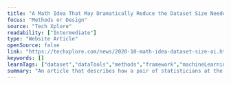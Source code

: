 ```yaml
---
title: "A Math Idea That May Dramatically Reduce the Dataset Size Needed to Train AI Systems"
focus: "Methods or Design"
source: "Tech Xplore"
readability: ["Intermediate"]
type: "Website Article"
openSource: false
link: "https://techxplore.com/news/2020-10-math-idea-dataset-size-ai.html"
keywords: []
learnTags: ["dataset","dataTools","methods","framework","machineLearning","smallData"]
summary: "An article that describes how a pair of statisticians at the University of Waterloo have proposed a math process idea that may allow AI systems to be taught without the use of a large dataset. "
---
```

